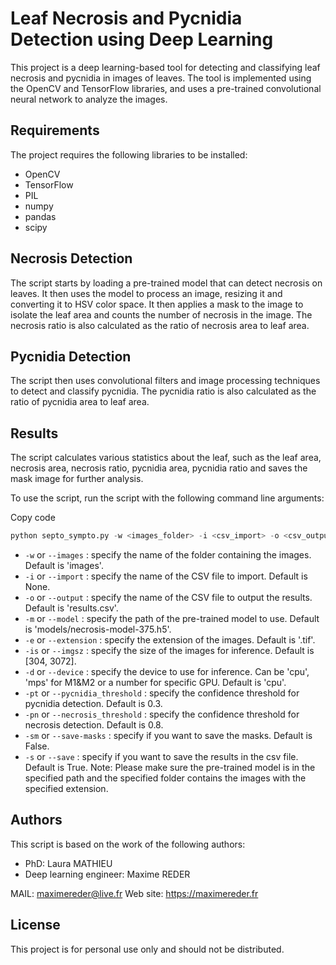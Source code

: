 # Leaf Necrosis and Pycnidia Detection using Deep Learning
This project is a deep learning-based tool for detecting and classifying leaf necrosis and pycnidia in images of leaves. The tool is implemented using the OpenCV and TensorFlow libraries, and uses a pre-trained convolutional neural network to analyze the images.

## Requirements
The project requires the following libraries to be installed:

- OpenCV
- TensorFlow
- PIL
- numpy
- pandas
- scipy

## Necrosis Detection
The script starts by loading a pre-trained model that can detect necrosis on leaves. It then uses the model to process an image, resizing it and converting it to HSV color space. It then applies a mask to the image to isolate the leaf area and counts the number of necrosis in the image. The necrosis ratio is also calculated as the ratio of necrosis area to leaf area.

## Pycnidia Detection
The script then uses convolutional filters and image processing techniques to detect and classify pycnidia. The pycnidia ratio is also calculated as the ratio of pycnidia area to leaf area.

## Results
The script calculates various statistics about the leaf, such as the leaf area, necrosis area, necrosis ratio, pycnidia area, pycnidia ratio and saves the mask image for further analysis.

To use the script, run the script with the following command line arguments:

Copy code
```py 
python septo_sympto.py -w <images_folder> -i <csv_import> -o <csv_output> -m <model_path> -e <image_extension> -is <image_size> -d <device> -pt <pycnidia_threshold> -pn <necrosis_threshold> -sm <save_masks> -s <save>
```

- `-w` or `--images` : specify the name of the folder containing the images. Default is 'images'.
- `-i` or `--import` : specify the name of the CSV file to import. Default is None.
- `-o` or `--output` : specify the name of the CSV file to output the results. Default is 'results.csv'.
- `-m` or `--model` : specify the path of the pre-trained model to use. Default is 'models/necrosis-model-375.h5'.
- `-e` or `--extension` : specify the extension of the images. Default is '.tif'.
- `-is` or `--imgsz` : specify the size of the images for inference. Default is [304, 3072].
- `-d` or `--device` : specify the device to use for inference. Can be 'cpu', 'mps' for M1&M2 or a number for specific GPU. Default is 'cpu'.
- `-pt` or `--pycnidia_threshold` : specify the confidence threshold for pycnidia detection. Default is 0.3.
- `-pn` or `--necrosis_threshold` : specify the confidence threshold for necrosis detection. Default is 0.8.
- `-sm` or `--save-masks` : specify if you want to save the masks. Default is False.
- `-s` or `--save` : specify if you want to save the results in the csv file. Default is True.
Note: Please make sure the pre-trained model is in the specified path and the specified folder contains the images with the specified extension.

## Authors

This script is based on the work of the following authors:
- PhD: Laura MATHIEU
- Deep learning engineer: Maxime REDER

MAIL: maximereder@live.fr
Web site: https://maximereder.fr

## License
This project is for personal use only and should not be distributed.